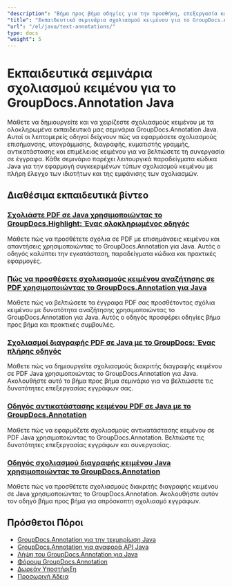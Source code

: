 ```yaml
---
"description": "Βήμα προς βήμα οδηγίες για την προσθήκη, επεξεργασία και διαχείριση σχολίων κειμένου σε έγγραφα χρησιμοποιώντας το GroupDocs.Annotation για Java."
"title": "Εκπαιδευτικά σεμινάρια σχολιασμού κειμένου για το GroupDocs.Annotation Java"
"url": "/el/java/text-annotations/"
type: docs
"weight": 5
---
```


# Εκπαιδευτικά σεμινάρια σχολιασμού κειμένου για το GroupDocs.Annotation Java

Μάθετε να δημιουργείτε και να χειρίζεστε σχολιασμούς κειμένου με τα ολοκληρωμένα εκπαιδευτικά μας σεμινάρια GroupDocs.Annotation Java. Αυτοί οι λεπτομερείς οδηγοί δείχνουν πώς να εφαρμόσετε σχολιασμούς επισήμανσης, υπογράμμισης, διαγραφής, κυματιστής γραμμής, αντικατάστασης και επιμέλειας κειμένου για να βελτιώσετε τη συνεργασία σε έγγραφα. Κάθε σεμινάριο παρέχει λειτουργικά παραδείγματα κώδικα Java για την εφαρμογή συγκεκριμένων τύπων σχολιασμού κειμένου με πλήρη έλεγχο των ιδιοτήτων και της εμφάνισης των σχολιασμών.

## Διαθέσιμα εκπαιδευτικά βίντεο

### [Σχολιάστε PDF σε Java χρησιμοποιώντας το GroupDocs.Highlight: Ένας ολοκληρωμένος οδηγός](./annotate-pdfs-groupdocs-highlight-java/)
Μάθετε πώς να προσθέτετε σχόλια σε PDF με επισημάνσεις κειμένου και απαντήσεις χρησιμοποιώντας το GroupDocs.Annotation για Java. Αυτός ο οδηγός καλύπτει την εγκατάσταση, παραδείγματα κώδικα και πρακτικές εφαρμογές.

### [Πώς να προσθέσετε σχολιασμούς κειμένου αναζήτησης σε PDF χρησιμοποιώντας το GroupDocs.Annotation για Java](./add-search-text-annotations-pdf-groupdocs-java/)
Μάθετε πώς να βελτιώσετε τα έγγραφα PDF σας προσθέτοντας σχόλια κειμένου με δυνατότητα αναζήτησης χρησιμοποιώντας το GroupDocs.Annotation για Java. Αυτός ο οδηγός προσφέρει οδηγίες βήμα προς βήμα και πρακτικές συμβουλές.

### [Σχολιασμοί διαγραφής PDF σε Java με το GroupDocs: Ένας πλήρης οδηγός](./java-pdf-strikeout-annotations-groupdocs/)
Μάθετε πώς να δημιουργείτε σχολιασμούς διακριτής διαγραφής κειμένου σε PDF Java χρησιμοποιώντας το GroupDocs.Annotation για Java. Ακολουθήστε αυτό το βήμα προς βήμα σεμινάριο για να βελτιώσετε τις δυνατότητες επεξεργασίας εγγράφων σας.

### [Οδηγός αντικατάστασης κειμένου PDF σε Java με το GroupDocs.Annotation](./java-pdf-text-replacement-groupdocs-annotation/)
Μάθετε πώς να εφαρμόζετε σχολιασμούς αντικατάστασης κειμένου σε PDF Java χρησιμοποιώντας το GroupDocs.Annotation. Βελτιώστε τις δυνατότητες επεξεργασίας εγγράφων και συνεργασίας.

### [Οδηγός σχολιασμού διαγραφής κειμένου Java χρησιμοποιώντας το GroupDocs.Annotation](./java-text-strikeout-annotation-groupdocs/)
Μάθετε πώς να προσθέτετε σχολιασμούς διακριτής διαγραφής κειμένου σε Java χρησιμοποιώντας το GroupDocs.Annotation. Ακολουθήστε αυτόν τον οδηγό βήμα προς βήμα για απρόσκοπτη σχολιασμό εγγράφων.

## Πρόσθετοι Πόροι

- [GroupDocs.Annotation για την τεκμηρίωση Java](https://docs.groupdocs.com/annotation/java/)
- [GroupDocs.Annotation για αναφορά API Java](https://reference.groupdocs.com/annotation/java/)
- [Λήψη του GroupDocs.Annotation για Java](https://releases.groupdocs.com/annotation/java/)
- [Φόρουμ GroupDocs.Annotation](https://forum.groupdocs.com/c/annotation)
- [Δωρεάν Υποστήριξη](https://forum.groupdocs.com/)
- [Προσωρινή Άδεια](https://purchase.groupdocs.com/temporary-license/)